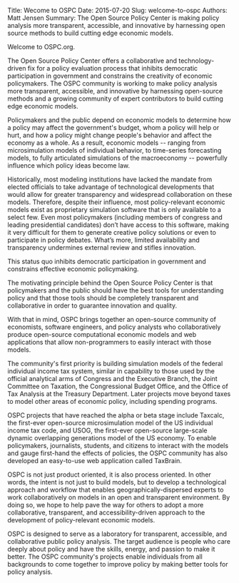 Title: Wecome to OSPC
Date: 2015-07-20
Slug: welcome-to-ospc
Authors: Matt Jensen
Summary: The Open Source Policy Center is making policy analysis more transparent, accessible, and innovative by harnessing open source methods to build cutting edge economic models.  

Welcome to OSPC.org.  

The Open Source Policy Center offers a collaborative and technology-driven fix for a policy evaluation process that inhibits democratic participation in government and constrains the creativity of economic policymakers. The OSPC community is working to make policy analysis more transparent, accessible, and innovative by harnessing open-source methods and a growing community of expert contributors to build cutting edge economic models. 

Policymakers and the public depend on economic models to determine how a policy may affect the government's budget, whom a policy will help or hurt, and how a policy might change people's behavior and affect the economy as a whole. As a result, economic models -- ranging from microsimulation models of individual behavior, to time-series forecasting models, to fully articulated simulations of the macroeconomy -- powerfully influence which policy ideas become law. 

Historically, most modeling institutions have lacked the mandate from elected officials to take advantage of technological developments that would allow for greater transparency and widespread collaboration on these models. Therefore, despite their influence, most policy-relevant economic models exist as proprietary simulation software that is only available to a select few. Even most policymakers (including members of congress and leading presidential candidates) don’t have access to this software, making it very difficult for them to generate creative policy solutions or even to participate in policy debates. What’s more, limited availability and transparency undermines external review and stifles innovation. 

This status quo inhibits democratic participation in government and constrains effective economic policymaking. 

The motivating principle behind the Open Source Policy Center is that policymakers and the public should have the best tools for understanding policy and that those tools should be completely transparent and collaborative in order to guarantee innovation and quality. 

With that in mind, OSPC brings together an open-source community of economists, software engineers, and policy analysts who collaboratively produce open-source computational economic models and web applications that allow non-programmers to easily interact with those models.

The community's first priority is building simulation models of the federal individual income tax system, similar in capability to those used by the official analytical arms of Congress and the Executive Branch, the Joint Committee on Taxation, the Congressional Budget Office, and the Office of Tax Analysis at the Treasury Department. Later projects  move beyond taxes to model other areas of economic policy, including spending programs. 

OSPC projects that have reached the alpha or beta stage include Taxcalc, the first-ever open-source microsimulation model of the US individual income tax code, and USOG, the first-ever open-source large-scale dynamic overlapping generations model of the US economy. To enable policymakers, journalists, students, and citizens to interact with the models and gauge first-hand the effects of policies, the OSPC community has also developed an easy-to-use web application called TaxBrain. 

OSPC is not just product oriented, it is also process oriented. In other words, the intent is not just to build models, but to develop a technological approach and workflow that enables geographically-dispersed experts to work collaboratively on models in an open and transparent environment. By doing so, we hope to help pave the way for others to adopt a more collaborative, transparent, and accessibility-driven approach to the development of policy-relevant economic models.

OSPC is designed to serve as a laboratory for transparent, accessible, and collaborative public policy analysis. The target audience is people who care deeply about policy and have the skills, energy, and passion to make it better. The OSPC community's projects enable individuals from all backgrounds to come together to improve policy by making better tools for policy analysis. 


